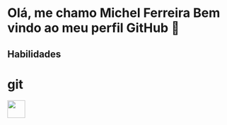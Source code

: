 # Olá, me chamo Michel Ferreira Bem vindo ao meu perfil GitHub 👋
## Habilidades
# git
<img loading="lazy" src="https://cdn.jsdelivr.net/gh/devicons/devicon/icons/git/git-original.svg" width="40" height="40"/>
